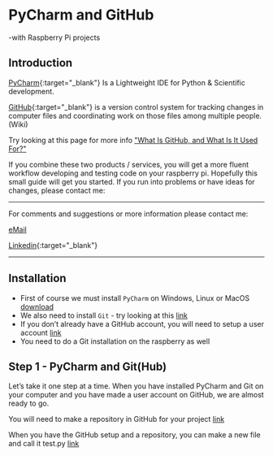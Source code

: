 # PyCharm and GitHub
-with Raspberry Pi projects

## Introduction

[PyCharm](https://www.jetbrains.com/pycharm/download/){:target="_blank"} Is a Lightweight IDE for Python & Scientific development.

[GitHub](https://github.com/){:target="_blank"} is a version control system for tracking changes in computer files and coordinating work on those files among multiple people.(Wiki)

Try looking at this page for more info ["What Is GitHub, and What Is It Used For?"](https://www.howtogeek.com/180167/htg-explains-what-is-github-and-what-do-geeks-use-it-for/)

If you combine these two products / services, you will get a more fluent workflow developing and testing code on your raspberry pi. Hopefully this small guide will get you started. If you run into problems or have ideas for changes, please contact me:

______
For comments and suggestions or more information please contact me:

[eMail](mailto:hans@eaaa.dk)

[Linkedin](https://www.linkedin.com/in/hansjeppesen/){:target="_blank"}

______

## Installation

- First of course we must install `PyCharm` on Windows, Linux or MacOS [download](https://www.jetbrains.com/pycharm/download/)
- We also need to install `Git` - try looking at this [link](https://git-scm.com/book/en/v2/Getting-Started-Installing-Git)
- If you don’t already have a GitHub account, you will need to setup a user account [link](https://github.com/)
- You need to do a Git installation on the raspberry as well

## Step 1 - PyCharm and Git(Hub)

Let’s take it one step at a time. When you have installed PyCharm and Git on your computer and you have made a user account on GitHub, we are almost ready to go.

You will need to make a repository in GitHub for your project [link](https://help.github.com/articles/creating-a-new-repository/)

When you have the GitHub setup and a repository, you can make a new file and call it test.py [link]( https://help.github.com/articles/creating-new-files/)













